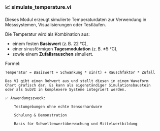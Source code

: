 ### 📈 simulate_temperature.vi

Dieses Modul erzeugt simulierte Temperaturdaten zur Verwendung in Messsystemen, Visualisierungen oder Testläufen.

Die Temperatur wird als Kombination aus:
- einem festen **Basiswert** (z. B. 22 °C),
- einer sinusförmigen **Tagesmodulation** (z. B. ±5 °C),
- sowie einem **Zufallsrauschen** simuliert.

Formel:
```text
Temperatur = Basiswert + Schwankung * sin(t) + Rauschfaktor * Zufall

Das VI gibt einen Rohwert aus und stellt diesen in einem Waveform Chart grafisch dar. Es kann als eigenständiger Simulationsbaustein oder als SubVI in komplexere Systeme integriert werden.

✅ Anwendungszweck:

    Testumgebungen ohne echte Sensorhardware

    Schulung & Demonstration

    Basis für Schwellenwertüberwachung und Mittelwertbildung
